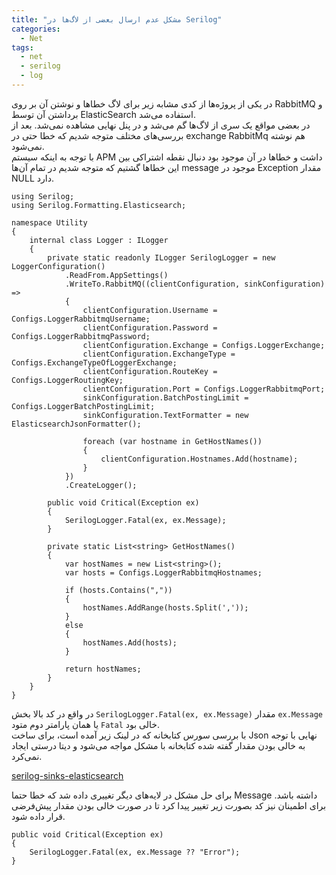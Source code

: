 ```yaml
---
title: "مشکل عدم ارسال بعضی از لاگ‌ها در Serilog"
categories:
  - Net
tags:
  - net
  - serilog
  - log
---
```


در یکی از پروژه‌ها از کدی مشابه زیر برای لاگ خطاها و نوشتن آن بر روی RabbitMQ و برداشتن آن توسط ElasticSearch استفاده می‌شد.  
در بعضی مواقع یک سری از لاگ‌ها گم می‌شد و در پنل نهایی مشاهده نمی‌شد. بعد از بررسی‌های مختلف متوجه شدیم که خطا حتی در exchange RabbitMq هم نوشته نمی‌شود.  
با توجه به اینکه سیستم APM داشت و خطاها در آن موجود بود دنبال نقطه اشتراکی بین این خطاها گشتیم که متوجه شدیم در تمام آن‌ها message موجود در Exception مقدار NULL دارد.  

```net
using Serilog;
using Serilog.Formatting.Elasticsearch;

namespace Utility
{
    internal class Logger : ILogger
    {
        private static readonly ILogger SerilogLogger = new LoggerConfiguration()
            .ReadFrom.AppSettings()
            .WriteTo.RabbitMQ((clientConfiguration, sinkConfiguration) =>
            {
                clientConfiguration.Username = Configs.LoggerRabbitmqUsername;
                clientConfiguration.Password = Configs.LoggerRabbitmqPassword;
                clientConfiguration.Exchange = Configs.LoggerExchange;
                clientConfiguration.ExchangeType = Configs.ExchangeTypeOfLoggerExchange;
                clientConfiguration.RouteKey = Configs.LoggerRoutingKey;
                clientConfiguration.Port = Configs.LoggerRabbitmqPort;
                sinkConfiguration.BatchPostingLimit = Configs.LoggerBatchPostingLimit;
                sinkConfiguration.TextFormatter = new ElasticsearchJsonFormatter();

                foreach (var hostname in GetHostNames())
                {
                    clientConfiguration.Hostnames.Add(hostname);
                }
            })
            .CreateLogger();

        public void Critical(Exception ex)
        {
            SerilogLogger.Fatal(ex, ex.Message);
        }

        private static List<string> GetHostNames()
        {
            var hostNames = new List<string>();
            var hosts = Configs.LoggerRabbitmqHostnames;

            if (hosts.Contains(","))
            {
                hostNames.AddRange(hosts.Split(','));
            }
            else
            {
                hostNames.Add(hosts);
            }

            return hostNames;
        }
    }
}
```

در واقع در کد بالا بخش `SerilogLogger.Fatal(ex, ex.Message)` مقدار `ex.Message` یا همان پارامتر دوم متود `Fatal` خالی بود.  
با بررسی سورس کتابخانه که در لینک زیر آمده است، برای ساخت Json نهایی با توجه به خالی بودن مقدار گفته شده کتابخانه با مشکل مواجه می‌شود و دیتا درستی ایجاد نمی‌کرد.  

[serilog-sinks-elasticsearch](https://github.com/serilog-contrib/serilog-sinks-elasticsearch/blob/dev/src/Serilog.Formatting.Elasticsearch/DefaultJsonFormatter.cs#L321)  

برای حل مشکل در لایه‌های دیگر تغییری داده شد که خطا حتما Message داشته باشد. برای اطمینان نیز کد بصورت زیر تغییر پیدا کرد تا در صورت خالی بودن مقدار پیش‌فرضی قرار داده شود.  

```net
public void Critical(Exception ex)
{
    SerilogLogger.Fatal(ex, ex.Message ?? "Error");
}
```